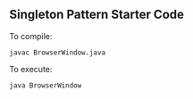 Singleton Pattern Starter Code
------------------------------

To compile:

~~~~~~~~~~~~~~~~~~~~~~~~~~~~~~~~~~~~~~~~~~~~~~~~~~~~~~~~~~~~~~~~~~~~~~~~~~~~~~~~
javac BrowserWindow.java 
~~~~~~~~~~~~~~~~~~~~~~~~~~~~~~~~~~~~~~~~~~~~~~~~~~~~~~~~~~~~~~~~~~~~~~~~~~~~~~~~

To execute:

~~~~~~~~~~~~~~~~~~~~~~~~~~~~~~~~~~~~~~~~~~~~~~~~~~~~~~~~~~~~~~~~~~~~~~~~~~~~~~~~
java BrowserWindow
~~~~~~~~~~~~~~~~~~~~~~~~~~~~~~~~~~~~~~~~~~~~~~~~~~~~~~~~~~~~~~~~~~~~~~~~~~~~~~~~
